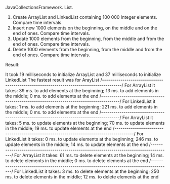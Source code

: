 JavaCollectionsFramework. List.

1. Create ArrayList and LinkedList containing  100 000 Integer elements. Compare time intervals.
2. Insert  new 1000 elements  on the  beginning, on  the middle  and on the end of ones. Compare time intervals.
3. Update 1000 elements  from the  beginning, from  the middle  and from the end of ones. Compare time intervals.
4. Delete 1000 elements  from the  beginning, from  the middle  and from the end of ones. Compare time intervals.

Result:

It took 19 milliseconds to initialize ArrayList and 37 milliseconds to initialize LinkedList
The fastest result was for ArayList
/*---------------------------------------------------------------------------------------*/
For ArrayList it takes: 
39 ms. to add elements at the beginning;
13 ms. to add elements in the middle;
0 ms. to add elements at the end
/*---------------------------------------------------------------------------------------*/
For LinkedList it takes: 
1 ms. to add elements at the beginning;
221 ms. to add elements in the middle;
0 ms. to add elements at the end
/*---------------------------------------------------------------------------------------*/
For ArrayList it takes: 
5 ms. to update elements at the beginning;
70 ms. to update elements in the middle;
19 ms. to update elements at the end
/*---------------------------------------------------------------------------------------*/
For LinkedList it takes: 
0 ms. to update elements at the beginning;
246 ms. to update elements in the middle;
14 ms. to update elements at the end
/*---------------------------------------------------------------------------------------*/
For ArrayList it takes: 
61 ms. to delete elements at the beginning;
14 ms. to delete elements in the middle;
0 ms. to delete elements at the end
/*---------------------------------------------------------------------------------------*/
For LinkedList it takes: 
3 ms. to delete elements at the beginning;
250 ms. to delete elements in the middle;
12 ms. to delete elements at the end

